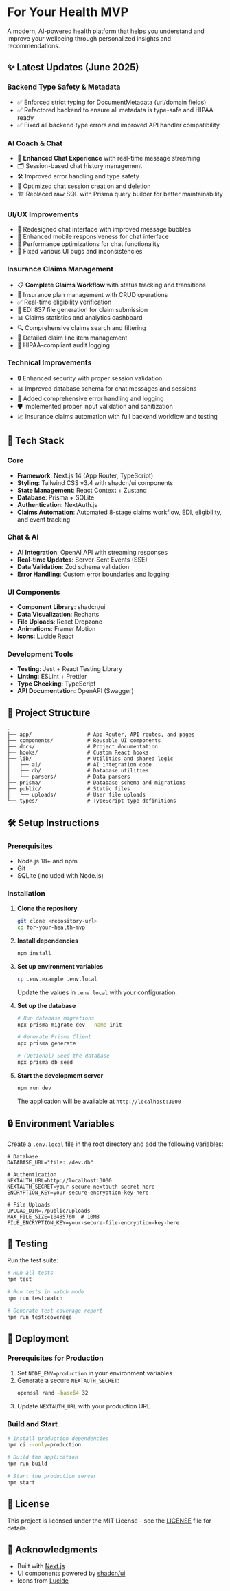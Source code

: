 # For Your Health MVP

A modern, AI-powered health platform that helps you understand and improve your wellbeing through personalized insights and recommendations.

## ✨ Latest Updates (June 2025)

### Backend Type Safety & Metadata
- ✅ Enforced strict typing for DocumentMetadata (url/domain fields)
- ✅ Refactored backend to ensure all metadata is type-safe and HIPAA-ready
- ✅ Fixed all backend type errors and improved API handler compatibility


### AI Coach & Chat
- 💬 **Enhanced Chat Experience** with real-time message streaming
- 🗂️ Session-based chat history management
- 🛠️ Improved error handling and type safety
- 🔄 Optimized chat session creation and deletion
- 🏗️ Replaced raw SQL with Prisma query builder for better maintainability

### UI/UX Improvements
- 🎨 Redesigned chat interface with improved message bubbles
- 📱 Enhanced mobile responsiveness for chat interface
- 🚀 Performance optimizations for chat functionality
- 🐛 Fixed various UI bugs and inconsistencies

### Insurance Claims Management
- 📋 **Complete Claims Workflow** with status tracking and transitions
- 🏥 Insurance plan management with CRUD operations
- ✅ Real-time eligibility verification
- 📄 EDI 837 file generation for claim submission
- 📊 Claims statistics and analytics dashboard
- 🔍 Comprehensive claims search and filtering
- 📝 Detailed claim line item management
- 🔐 HIPAA-compliant audit logging

### Technical Improvements
- 🔒 Enhanced security with proper session validation
- 📊 Improved database schema for chat messages and sessions
- 🧪 Added comprehensive error handling and logging
- 🛡️ Implemented proper input validation and sanitization
- 📈 Insurance claims automation with full backend workflow and testing

## 🚀 Tech Stack

### Core
- **Framework**: Next.js 14 (App Router, TypeScript)
- **Styling**: Tailwind CSS v3.4 with shadcn/ui components
- **State Management**: React Context + Zustand
- **Database**: Prisma + SQLite
- **Authentication**: NextAuth.js
- **Claims Automation**: Automated 8-stage claims workflow, EDI, eligibility, and event tracking

### Chat & AI
- **AI Integration**: OpenAI API with streaming responses
- **Real-time Updates**: Server-Sent Events (SSE)
- **Data Validation**: Zod schema validation
- **Error Handling**: Custom error boundaries and logging

### UI Components
- **Component Library**: shadcn/ui
- **Data Visualization**: Recharts
- **File Uploads**: React Dropzone
- **Animations**: Framer Motion
- **Icons**: Lucide React

### Development Tools
- **Testing**: Jest + React Testing Library
- **Linting**: ESLint + Prettier
- **Type Checking**: TypeScript
- **API Documentation**: OpenAPI (Swagger)

## 📁 Project Structure

```
.
├── app/                  # App Router, API routes, and pages
├── components/           # Reusable UI components
├── docs/                 # Project documentation
├── hooks/                # Custom React hooks
├── lib/                  # Utilities and shared logic
│   ├── ai/               # AI integration code
│   ├── db/               # Database utilities
│   └── parsers/          # Data parsers
├── prisma/               # Database schema and migrations
├── public/               # Static files
│   └── uploads/          # User file uploads
└── types/                # TypeScript type definitions
```

## 🛠️ Setup Instructions

### Prerequisites

- Node.js 18+ and npm
- Git
- SQLite (included with Node.js)

### Installation

1. **Clone the repository**
   ```bash
   git clone <repository-url>
   cd for-your-health-mvp
   ```

2. **Install dependencies**
   ```bash
   npm install
   ```

3. **Set up environment variables**
   ```bash
   cp .env.example .env.local
   ```
   Update the values in `.env.local` with your configuration.

4. **Set up the database**
   ```bash
   # Run database migrations
   npx prisma migrate dev --name init
   
   # Generate Prisma Client
   npx prisma generate
   
   # (Optional) Seed the database
   npx prisma db seed
   ```

5. **Start the development server**
   ```bash
   npm run dev
   ```
   The application will be available at `http://localhost:3000`

## 🔒 Environment Variables

Create a `.env.local` file in the root directory and add the following variables:

```env
# Database
DATABASE_URL="file:./dev.db"

# Authentication
NEXTAUTH_URL=http://localhost:3000
NEXTAUTH_SECRET=your-secure-nextauth-secret-here
ENCRYPTION_KEY=your-secure-encryption-key-here

# File Uploads
UPLOAD_DIR=./public/uploads
MAX_FILE_SIZE=10485760  # 10MB
FILE_ENCRYPTION_KEY=your-secure-file-encryption-key-here
```

## 🧪 Testing

Run the test suite:

```bash
# Run all tests
npm test

# Run tests in watch mode
npm run test:watch

# Generate test coverage report
npm run test:coverage
```

## 🚀 Deployment

### Prerequisites for Production

1. Set `NODE_ENV=production` in your environment variables
2. Generate a secure `NEXTAUTH_SECRET`:
   ```bash
   openssl rand -base64 32
   ```
3. Update `NEXTAUTH_URL` with your production URL

### Build and Start

```bash
# Install production dependencies
npm ci --only=production

# Build the application
npm run build

# Start the production server
npm start
```

## 📝 License

This project is licensed under the MIT License - see the [LICENSE](LICENSE) file for details.

## 🙏 Acknowledgments

- Built with [Next.js](https://nextjs.org/)
- UI components powered by [shadcn/ui](https://ui.shadcn.com/)
- Icons from [Lucide](https://lucide.dev/)

